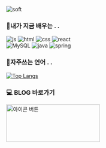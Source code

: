 
![soft](https://capsule-render.vercel.app/api?type=soft&color=93bf85&text=Hello%20Jui's%20World!%20%F0%9F%90%A2&fontColor=ffffff&fontSize=40&animation=fadeIn)

### 🐙내가 지금 배우는 . .
  
![js](https://img.shields.io/badge/JavaScript-F7DF1E?style=for-the-badge&logo=JavaScript&logoColor=white) 
![html](https://img.shields.io/badge/HTML5-E34F26?style=for-the-badge&logo=html5&logoColor=white) 
![css](https://img.shields.io/badge/CSS-239120?&style=for-the-badge&logo=css3&logoColor=white) 
![react](https://img.shields.io/badge/React-20232A?style=for-the-badge&logo=react&logoColor=61DAFB)  
![MySQL](https://img.shields.io/badge/mysql-%2300f.svg?style=for-the-badge&logo=mysql&logoColor=white) 
![java](https://img.shields.io/badge/Java-ED8B00?style=for-the-badge&logo=openjdk&logoColor=white) 
![spring](https://img.shields.io/badge/Spring-6DB33F?style=for-the-badge&logo=spring&logoColor=white) 

### 🦗자주쓰는 언어 . . 
  [![Top Langs](https://github-readme-stats.vercel.app/api/top-langs/?username=ju2hong&layout=compact&card_width=510&theme=transparent&text_color=65717d&langs_count=10&hide_title=true&hide_border=true)](https://github.com/nay3on/github-readme-stats)

### 💻 BLOG 바로가기

<a href="https://ju2hong.github.io" target="_blank">
    <img src="https://github.com/user-attachments/assets/cee24f3a-d836-4a7d-a0c8-2fb1fdb4f0a0" width="250" height="100" alt="아이콘 버튼">
</a>

<!--
**ju2hong/ju2hong** is a ✨ _special_ ✨ repository because its `README.md` (this file) appears on your GitHub profile.

Here are some ideas to get you started:

- 🔭 I’m currently working on ...
- 🌱 I’m currently learning ...
- 👯 I’m looking to collaborate on ...
- 🤔 I’m looking for help with ...
- 💬 Ask me about ...
- 📫 How to reach me: ...
- 😄 Pronouns: ...
- ⚡ Fun fact: ...
-->
